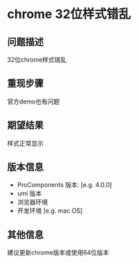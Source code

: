 # chrome 32位样式错乱

## 问题描述

32位chrome样式错乱

## 重现步骤

官方demo也有问题

## 期望结果

样式正常显示

## 版本信息

- ProComponents 版本: [e.g. 4.0.0]
- umi 版本
- 浏览器环境
- 开发环境 [e.g. mac OS]

## 其他信息

建议更新chrome版本或使用64位版本
